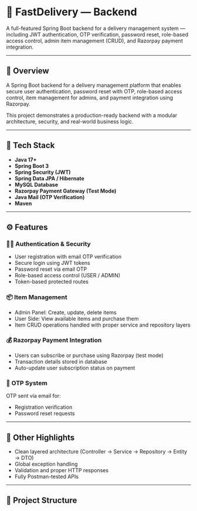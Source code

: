 # 🚀 FastDelivery — Backend

A full-featured Spring Boot backend for a delivery management system — including JWT authentication, OTP verification, password reset, role-based access control, admin item management (CRUD), and Razorpay payment integration.

---

## 🧩 Overview
A Spring Boot backend for a delivery management platform that enables secure user authentication, password reset with OTP, role-based access control, item management for admins, and payment integration using Razorpay.

This project demonstrates a production-ready backend with a modular architecture, security, and real-world business logic.

---

## 🧰 Tech Stack
- **Java 17+**
- **Spring Boot 3**
- **Spring Security (JWT)**
- **Spring Data JPA / Hibernate**
- **MySQL Database**
- **Razorpay Payment Gateway (Test Mode)**
- **Java Mail (OTP Verification)**
- **Maven**

---

## ⚙️ Features

### 🧑‍💻 Authentication & Security
- User registration with email OTP verification  
- Secure login using JWT tokens  
- Password reset via email OTP  
- Role-based access control (USER / ADMIN)  
- Token-based protected routes  

### 📦 Item Management
- Admin Panel: Create, update, delete items  
- User Side: View available items and purchase them  
- Item CRUD operations handled with proper service and repository layers  

### 💰 Razorpay Payment Integration
- Users can subscribe or purchase using Razorpay (test mode)  
- Transaction details stored in database  
- Auto-update user subscription status on payment  

### 📧 OTP System
OTP sent via email for:
- Registration verification  
- Password reset requests  

---

## 🧩 Other Highlights
- Clean layered architecture (Controller → Service → Repository → Entity → DTO)  
- Global exception handling  
- Validation and proper HTTP responses  
- Fully Postman-tested APIs  

---

## 🧩 Project Structure
